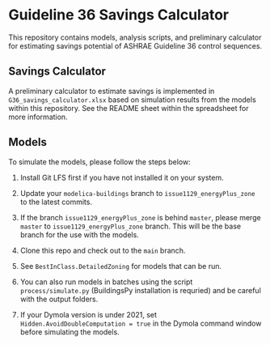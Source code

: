 # Guideline 36 Savings Calculator
This repository contains models, analysis scripts, and preliminary calculator for estimating savings potential of ASHRAE Guideline 36 control sequences.

## Savings Calculator
A preliminary calculator to estimate savings is implemented in ``G36_savings_calculator.xlsx`` based on simulation results from the models within this repository.  See the README sheet within the spreadsheet for more information.

## Models
To simulate the models, please follow the steps below:

1. Install Git LFS first if you have not installed it on your system.

2. Update your ``modelica-buildings`` branch to ``issue1129_energyPlus_zone`` to the latest commits.

3. If the branch ``issue1129_energyPlus_zone`` is behind ``master``, please merge ``master`` to ``issue1129_energyPlus_zone`` branch. This will be the base branch for the use with the models.

4. Clone this repo and check out to the ``main`` branch.

5. See ``BestInClass.DetailedZoning`` for models that can be run.

6. You can also run models in batches using the script ``process/simulate.py`` (BuildingsPy installation is requried) and be careful with the output folders.

7. If your Dymola version is under 2021, set ``Hidden.AvoidDoubleComputation = true`` in the Dymola command window before simulating the models.
